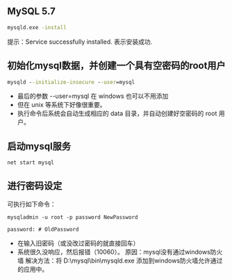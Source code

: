 ## MySQL 5.7
```bash %mysql%\bin
mysqld.exe -install 
```
提示：Service successfully installed. 表示安装成功.

## 初始化mysql数据，并创建一个具有空密码的root用户
```cmd
mysqld --initialize-insecure --user=mysql 
```
- 最后的参数 --user=mysql 在 windows 也可以不用添加
- 但在 unix 等系统下好像很重要。 
- 执行命令后系统会自动生成相应的 data 目录，并自动创建好空密码的 root 用户。

## 启动mysql服务
```cmd
net start mysql
```
## 进行密码设定
 可执行如下命令：
 ```
 mysqladmin -u root -p password NewPassword

password: # OldPassword
```

- 在输入旧密码（或没改过密码的就直接回车）
- 系统很久没响应，然后报错（10060）。 原因：mysql没有通过windows防火墙 解决方法：将 D:\mysql\bin\mysqld.exe 添加到windows防火墙允许通过的应用中。
